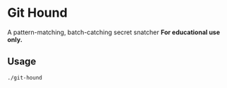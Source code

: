 # Git Hound
A pattern-matching, batch-catching secret snatcher
**For educational use only.**

## Usage

`./git-hound`
